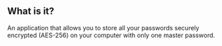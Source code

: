 ## What is it?

An application that allows you to store all your passwords securely encrypted (AES-256) on your computer with only one master password.

